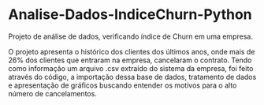 # Analise-Dados-IndiceChurn-Python
Projeto de análise de dados, verificando índice de Churn em uma empresa.

O projeto apresenta o histórico dos clientes dos últimos anos, onde mais de 26% dos clientes que entraram na empresa, cancelaram o contrato.
Tendo como informação um arquivo .csv extraído do sistema da empresa, foi feito através do código, a importação dessa base de dados, tratamento de dados e apresentação de gráficos buscando entender os motivos para o alto número de cancelamentos.
